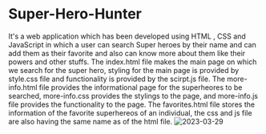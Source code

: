 # Super-Hero-Hunter
It's a web application which has been developed using HTML , CSS and JavaScript in which a user can search Super heroes by their
name and can add them as their favorite and also can know more about them like their powers and other stuffs.
The index.html file makes the main page on which we search for the super hero, styling for the main page is provided by style.css file and functionality
is provided by the scirpt.js file.
The more-info.html file provides the informational page for the superheores to be searched, more-info.css provides the stylings to the page,
and more-info.js file provides the functionality to the page.
The favorites.html file stores the information of the favorite superhereos of an individual, the css and js file are also having
the same name as of the html file.  ![2023-03-29](https://user-images.githubusercontent.com/70721400/228609372-59c22a76-aa26-47a0-a7a3-b59fcc601770.png)

